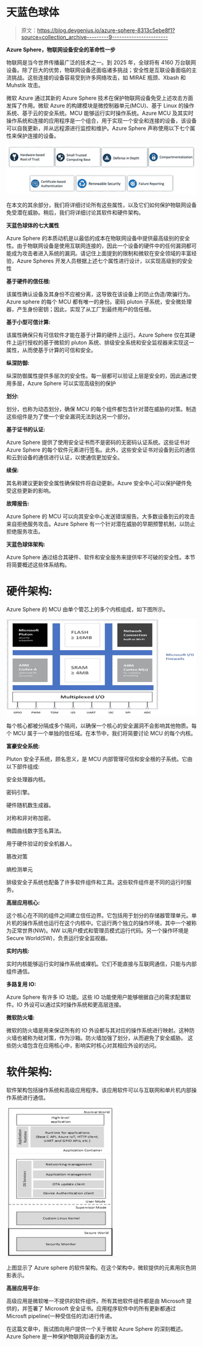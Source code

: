 # 天蓝色球体

> 原文：<https://blog.devgenius.io/azure-sphere-8313c5ebe8f1?source=collection_archive---------9----------------------->

**Azure Sphere，物联网设备安全的革命性一步**

物联网是当今世界传播最广泛的技术之一。到 2025 年，全球将有 4160 万台联网设备。除了巨大的优势，物联网设备还面临诸多挑战；安全性是互联设备面临的主流挑战。这些连接的设备容易受到许多网络攻击，如 MIRAE 瓶颈、Xbash 和 Muhstik 攻击。

微软 Azure 通过其新的 Azure Sphere 技术在保护物联网设备免受上述攻击方面发挥了作用。微软 Azure 的构建模块是微控制器单元(MCU)、基于 Linux 的操作系统、基于云的安全系统。MCU 能够运行实时操作系统。Azure MCU 及其实时操作系统和连接的应用程序是一个组合，用于实现一个安全和连接的设备，该设备可以自我更新，并从远程源进行监控和维护。Azure Sphere 声称使用以下七个属性来保护连接的设备。

![](img/51128057a25c2f9e21606a571c6be100.png)

在本文的其余部分，我们将详细讨论所有这些属性，以及它们如何保护物联网设备免受潜在威胁。稍后，我们将详细讨论其软件和硬件架构。

**天蓝色球体的七大属性**

Azure Sphere 的本质动机是以最低的成本在物联网设备中提供最高级别的安全性。由于物联网设备是使用互联网连接的，因此一个设备的硬件中的任何漏洞都可能成为攻击者进入系统的漏洞。请记住上面提到的限制和微软在安全领域的丰富经验，Azure Spheres 开发人员根据上述七个属性进行设计，以实现高级别的安全性

**基于硬件的信任根:**

该属性确认设备及其身份不应被分离，这导致在该设备上的防止伪造/欺骗行为。Azure sphere 的每个 MCU 都有唯一的身份。密码 pluton 子系统，安全微处理器，产生身份密钥；因此，实现了从工厂到最终用户的信任根。

**基于小型可信计算:**

该属性确保只有可信软件才能在基于计算的硬件上运行。Azure Sphere 仅在其硬件上运行授权的基于微软的 pluton 系统、排级安全系统和安全监视器来实现这一属性，从而使基于计算的可信和安全。

**纵深防御:**

纵深防御属性提供多层次的安全性。每一层都可以验证上层是安全的，因此通过使用多层，Azure Sphere 可以实现高级别的保护

**划分:**

划分，也称为动态划分，确保 MCU 的每个组件都包含针对潜在威胁的对策。制造这些组件是为了使一个安全漏洞无法到达另一个部分。

**基于证书的认证:**

Azure Sphere 提供了使用安全证书而不是密码的无密码认证系统。这些证书对 Azure Sphere 的每个软件元素进行签名。此外，这些安全证书对设备到云的通信和云到设备的通信进行认证，以使通信更加安全。

**续保:**

其名称建议更新安全属性确保软件将自动更新。Azure 安全中心可以保护硬件免受这些更新的影响。

**故障报告:**

Azure Sphere 的 MCU 可以向其安全中心发送错误报告。大多数设备到云的攻击来自拒绝服务攻击。Azure Sphere 有一个针对潜在威胁的早期预警机制，以防止拒绝服务攻击。

**天蓝色球体架构:**

Azure Sphere 通过结合其硬件、软件和安全服务来提供牢不可破的安全性。本节将简要概述这些体系结构。

# 硬件架构:

Azure Sphere 的 MCU 由单个管芯上的多个内核组成，如下图所示。

![](img/b0d046417ca1ce75c25dd71a5aab67b9.png)

每个核心都被分隔成多个隔间，以确保一个核心的安全漏洞不会影响其他物质。每个 MCU 属于一个单独的信任域。在本节中，我们将简要讨论 MCU 的每个内核。

**富豪安全系统:**

Pluton 安全子系统，顾名思义，是 MCU 内部管理可信和安全根的子系统。它由以下部件组成:

安全处理器内核。

密码引擎。

硬件随机数生成器。

对称和非对称加密。

椭圆曲线数字签名算法。

用于硬件验证的安全机器人。

篡改对策

熵检测单元

排级安全子系统也配备了许多软件组件和工具。这些软件组件是不同的运行时服务。

**高层应用核心:**

这个核心在不同的组件之间建立信任边界。它包括用于划分的存储器管理单元。单片机的操作系统也运行在这个内核中。它运行两个独立的操作环境，其中一个被称为正常世界(NW)。NW 以用户模式和管理员模式运行代码。另一个操作环境是 Secure World(SW)，负责运行安全监视器。

**实时内核:**

实时内核能够运行实时操作系统或裸机。它们不能直接与互联网通信，只能与内部组件通信。

**多路复用 IO:**

Azure Sphere 有许多 IO 功能。这些 IO 功能使用户能够根据自己的需求配置软件。IO 外设可以通过实时操作系统和更高层连接。

**微软防火墙:**

微软的防火墙是用来保证所有的 IO 外设都与其对应的操作系统进行映射。这种防火墙也被称为硅对策，作为沙箱。防火墙加强了划分，从而避免了安全威胁。
这些防火墙包含在应用核心中，影响实时核心对其相应外设的访问。

# 软件架构:

软件架构包括操作系统和高级应用程序。该应用软件可以与互联网和单片机内部操作系统进行通信。

![](img/54017b2616e9b194a6571a61eccb0166.png)

上图显示了 Azure sphere 的软件架构。在这个架构中，微软提供的元素用灰色阴影表示。

**高层应用平台:**

高级应用是微软唯一不提供的软件组件。所有其他软件组件都是由 Microsoft 提供的，并签署了 Microsoft 安全证书。应用程序软件中的所有更新都通过 Microsft pipeline(一种受信任的流)进行传递。

在这篇文章中，我试图向用户提供一个关于微软 Azure Sphere 的深刻概述。Azure Sphere 是一种保护物联网设备的新方法。